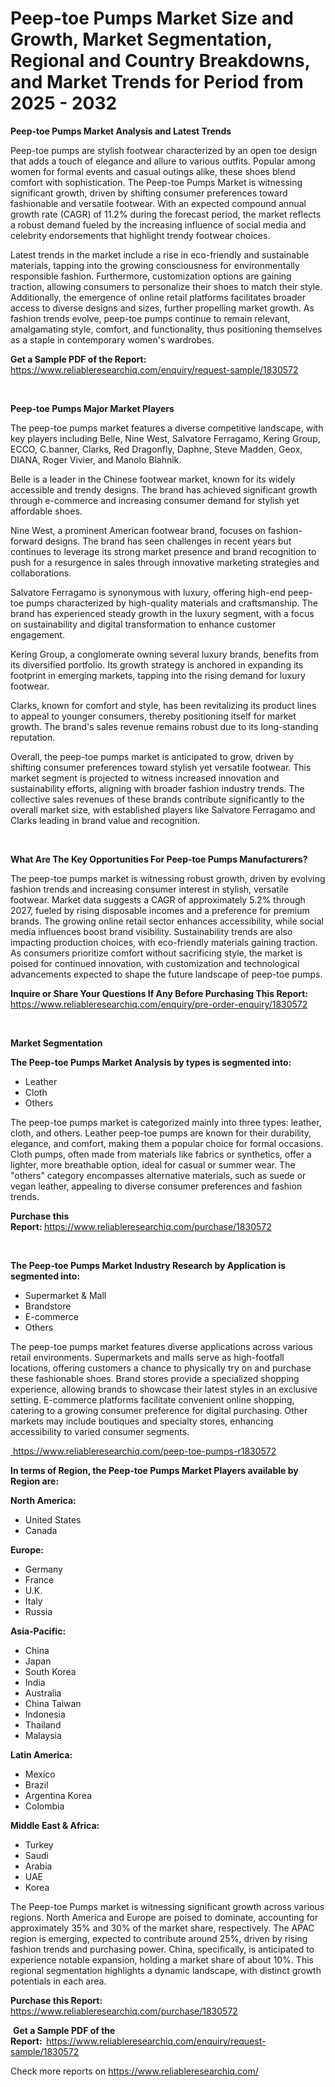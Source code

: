 <p><h1>Peep-toe Pumps Market Size and Growth, Market Segmentation, Regional and Country Breakdowns, and Market Trends for Period from 2025 -  2032</h1></p><p><strong>Peep-toe Pumps Market Analysis and Latest Trends</strong></p>
<p><p>Peep-toe pumps are stylish footwear characterized by an open toe design that adds a touch of elegance and allure to various outfits. Popular among women for formal events and casual outings alike, these shoes blend comfort with sophistication. The Peep-toe Pumps Market is witnessing significant growth, driven by shifting consumer preferences toward fashionable and versatile footwear. With an expected compound annual growth rate (CAGR) of 11.2% during the forecast period, the market reflects a robust demand fueled by the increasing influence of social media and celebrity endorsements that highlight trendy footwear choices.</p><p>Latest trends in the market include a rise in eco-friendly and sustainable materials, tapping into the growing consciousness for environmentally responsible fashion. Furthermore, customization options are gaining traction, allowing consumers to personalize their shoes to match their style. Additionally, the emergence of online retail platforms facilitates broader access to diverse designs and sizes, further propelling market growth. As fashion trends evolve, peep-toe pumps continue to remain relevant, amalgamating style, comfort, and functionality, thus positioning themselves as a staple in contemporary women's wardrobes. </p></p>
<p><strong>Get a Sample PDF of the Report:&nbsp;</strong> <a href="https://www.reliableresearchiq.com/enquiry/request-sample/1830572?utm_campaign=2456&utm_medium=2&utm_source=Github&utm_content=ia&utm_term=05042025&utm_id=peep-toe-pumps">https://www.reliableresearchiq.com/enquiry/request-sample/1830572</a></p>
<p>&nbsp;</p>
<p><strong>Peep-toe Pumps Major Market Players</strong></p>
<p><p>The peep-toe pumps market features a diverse competitive landscape, with key players including Belle, Nine West, Salvatore Ferragamo, Kering Group, ECCO, C.banner, Clarks, Red Dragonfly, Daphne, Steve Madden, Geox, DIANA, Roger Vivier, and Manolo Blahnik. </p><p>Belle is a leader in the Chinese footwear market, known for its widely accessible and trendy designs. The brand has achieved significant growth through e-commerce and increasing consumer demand for stylish yet affordable shoes. </p><p>Nine West, a prominent American footwear brand, focuses on fashion-forward designs. The brand has seen challenges in recent years but continues to leverage its strong market presence and brand recognition to push for a resurgence in sales through innovative marketing strategies and collaborations.</p><p>Salvatore Ferragamo is synonymous with luxury, offering high-end peep-toe pumps characterized by high-quality materials and craftsmanship. The brand has experienced steady growth in the luxury segment, with a focus on sustainability and digital transformation to enhance customer engagement.</p><p>Kering Group, a conglomerate owning several luxury brands, benefits from its diversified portfolio. Its growth strategy is anchored in expanding its footprint in emerging markets, tapping into the rising demand for luxury footwear.</p><p>Clarks, known for comfort and style, has been revitalizing its product lines to appeal to younger consumers, thereby positioning itself for market growth. The brand's sales revenue remains robust due to its long-standing reputation.</p><p>Overall, the peep-toe pumps market is anticipated to grow, driven by shifting consumer preferences toward stylish yet versatile footwear. This market segment is projected to witness increased innovation and sustainability efforts, aligning with broader fashion industry trends. The collective sales revenues of these brands contribute significantly to the overall market size, with established players like Salvatore Ferragamo and Clarks leading in brand value and recognition.</p></p>
<p>&nbsp;</p>
<p><strong>What Are The Key Opportunities For Peep-toe Pumps Manufacturers?</strong></p>
<p><p>The peep-toe pumps market is witnessing robust growth, driven by evolving fashion trends and increasing consumer interest in stylish, versatile footwear. Market data suggests a CAGR of approximately 5.2% through 2027, fueled by rising disposable incomes and a preference for premium brands. The growing online retail sector enhances accessibility, while social media influences boost brand visibility. Sustainability trends are also impacting production choices, with eco-friendly materials gaining traction. As consumers prioritize comfort without sacrificing style, the market is poised for continued innovation, with customization and technological advancements expected to shape the future landscape of peep-toe pumps.</p></p>
<p><strong>Inquire or Share Your Questions If Any Before Purchasing This Report:</strong> <a href="https://www.reliableresearchiq.com/enquiry/pre-order-enquiry/1830572?utm_campaign=2456&utm_medium=2&utm_source=Github&utm_content=ia&utm_term=05042025&utm_id=peep-toe-pumps">https://www.reliableresearchiq.com/enquiry/pre-order-enquiry/1830572</a></p>
<p>&nbsp;</p>
<p><strong>Market Segmentation</strong></p>
<p><strong>The Peep-toe Pumps Market Analysis by types is segmented into:</strong></p>
<p><ul><li>Leather</li><li>Cloth</li><li>Others</li></ul></p>
<p><p>The peep-toe pumps market is categorized mainly into three types: leather, cloth, and others. Leather peep-toe pumps are known for their durability, elegance, and comfort, making them a popular choice for formal occasions. Cloth pumps, often made from materials like fabrics or synthetics, offer a lighter, more breathable option, ideal for casual or summer wear. The "others" category encompasses alternative materials, such as suede or vegan leather, appealing to diverse consumer preferences and fashion trends.</p></p>
<p><strong>Purchase this Report:&nbsp;</strong><a href="https://www.reliableresearchiq.com/purchase/1830572?utm_campaign=2456&utm_medium=2&utm_source=Github&utm_content=ia&utm_term=05042025&utm_id=peep-toe-pumps">https://www.reliableresearchiq.com/purchase/1830572</a></p>
<p>&nbsp;</p>
<p><strong>The Peep-toe Pumps Market Industry Research by Application is segmented into:</strong></p>
<p><ul><li>Supermarket & Mall</li><li>Brandstore</li><li>E-commerce</li><li>Others</li></ul></p>
<p><p>The peep-toe pumps market features diverse applications across various retail environments. Supermarkets and malls serve as high-footfall locations, offering customers a chance to physically try on and purchase these fashionable shoes. Brand stores provide a specialized shopping experience, allowing brands to showcase their latest styles in an exclusive setting. E-commerce platforms facilitate convenient online shopping, catering to a growing consumer preference for digital purchasing. Other markets may include boutiques and specialty stores, enhancing accessibility to varied consumer segments.</p></p>
<p><a href="https://www.reliableresearchiq.com/peep-toe-pumps-r1830572?utm_campaign=2456&utm_medium=2&utm_source=Github&utm_content=ia&utm_term=05042025&utm_id=peep-toe-pumps">&nbsp;https://www.reliableresearchiq.com/peep-toe-pumps-r1830572</a></p>
<p><strong>In terms of Region, the Peep-toe Pumps Market Players available by Region are:</strong></p>
<p>
    <p> <strong> North America: </strong>
        <ul>
            <li>United States</li>
            <li>Canada</li>
        </ul>
        </p> 
    <p> <strong> Europe: </strong>
        <ul>
            <li>Germany</li>
            <li>France</li>
            <li>U.K.</li>
            <li>Italy</li>
            <li>Russia</li>
        </ul>
        </p> 
    <p> <strong> Asia-Pacific: </strong>
        <ul>
            <li>China</li>
            <li>Japan</li>
            <li>South Korea</li>
            <li>India</li>
            <li>Australia</li>
            <li>China Taiwan</li>
            <li>Indonesia</li>
            <li>Thailand</li>
            <li>Malaysia</li>
        </ul>
        </p> 
    <p> <strong> Latin America: </strong>
        <ul>
            <li>Mexico</li>
            <li>Brazil</li>
            <li>Argentina Korea</li>
            <li>Colombia</li>
        </ul>
        </p> 
    <p> <strong> Middle East & Africa: </strong>
        <ul>
            <li>Turkey</li>
            <li>Saudi</li>
            <li>Arabia</li>
            <li>UAE</li>
            <li>Korea</li>
        </ul>
    </p>
    </p>
<p><p>The Peep-toe Pumps market is witnessing significant growth across various regions. North America and Europe are poised to dominate, accounting for approximately 35% and 30% of the market share, respectively. The APAC region is emerging, expected to contribute around 25%, driven by rising fashion trends and purchasing power. China, specifically, is anticipated to experience notable expansion, holding a market share of about 10%. This regional segmentation highlights a dynamic landscape, with distinct growth potentials in each area.</p></p>
<p><strong>Purchase this Report: </strong><a href="https://www.reliableresearchiq.com/purchase/1830572?utm_campaign=2456&utm_medium=2&utm_source=Github&utm_content=ia&utm_term=05042025&utm_id=peep-toe-pumps">https://www.reliableresearchiq.com/purchase/1830572</a></p>
<p>&nbsp;<strong>Get a Sample PDF of the Report:&nbsp;&nbsp;</strong><a href="https://www.reliableresearchiq.com/enquiry/request-sample/1830572?utm_campaign=2456&utm_medium=2&utm_source=Github&utm_content=ia&utm_term=05042025&utm_id=peep-toe-pumps">https://www.reliableresearchiq.com/enquiry/request-sample/1830572</a></p>
<p><strong></strong></p>
<p>Check more reports on <a href="https://www.reliableresearchiq.com/?utm_campaign=2456&utm_medium=2&utm_source=Github&utm_content=ia&utm_term=05042025&utm_id=peep-toe-pumps">https://www.reliableresearchiq.com/</a></p>